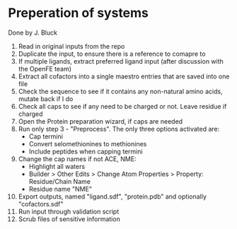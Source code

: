 # Preperation of systems

Done by J. Bluck

<ol type="1">
<li>Read in original inputs from the repo
<li>Duplicate the input, to ensure there is a reference to comapre to
<li>If multiple ligands, extract preferred ligand input (after discussion with the OpenFE team)
<li>Extract all cofactors into a single maestro entries that are saved into one file
<li>Check the sequence to see if it contains any non-natural amino acids, mutate back if I do
<li>Check all caps to see if any need to be charged or not. Leave residue if charged
<li>Open the Protein preparation wizard, if caps are needed
<li>Run only step 3 - "Preprocess". The only three options activated are:
   <ul type="disc">
    <li>Cap termini
    <li>Convert selomethionines to methionines
    <li>Include peptides when capping termini
    </ul>
<li>Change the cap names if not ACE, NME:
   <ul type="disc">
    <li>Highlight all waters
    <li>Builder > Other Edits > Change Atom Properties > Property: Residue/Chain Name
    <li>Residue name "NME"
    </ul>
<li>Export outputs, named "ligand.sdf", "protein.pdb" and optionally "cofactors.sdf"
<li>Run input through validation script
<li>Scrub files of sensitive information
</ol>
